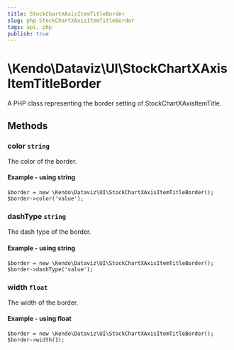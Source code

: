 ```yaml
---
title: StockChartXAxisItemTitleBorder
slug: php-StockChartXAxisItemTitleBorder
tags: api, php
publish: true
---
```


# \Kendo\Dataviz\UI\StockChartXAxisItemTitleBorder

A PHP class representing the border setting of StockChartXAxisItemTitle.


## Methods

### color `string`

The color of the border.


#### Example - using string
    $border = new \Kendo\Dataviz\UI\StockChartXAxisItemTitleBorder();
    $border->color('value');

### dashType `string`

The dash type of the border.


#### Example - using string
    $border = new \Kendo\Dataviz\UI\StockChartXAxisItemTitleBorder();
    $border->dashType('value');

### width `float`

The width of the border.


#### Example - using float
    $border = new \Kendo\Dataviz\UI\StockChartXAxisItemTitleBorder();
    $border->width(1);

